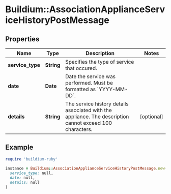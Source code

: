 # Buildium::AssociationApplianceServiceHistoryPostMessage

## Properties

| Name | Type | Description | Notes |
| ---- | ---- | ----------- | ----- |
| **service_type** | **String** | Specifies the type of service that occured. |  |
| **date** | **Date** | Date the service was performed. Must be formatted as &#x60;YYYY-MM-DD&#x60;. |  |
| **details** | **String** | The service history details associated with the appliance. The description cannot exceed 100 characters. | [optional] |

## Example

```ruby
require 'buildium-ruby'

instance = Buildium::AssociationApplianceServiceHistoryPostMessage.new(
  service_type: null,
  date: null,
  details: null
)
```

